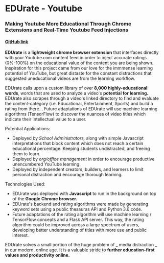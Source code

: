 #	EDUrate - Youtube
###	Making Youtube More Educational Through Chrome Extensions and Real-Time Youtube Feed Injections
#### [GitHub link](https://github.com/lucasaerb/YoutubeEDURate)

**EDUrate** is a **lightweight chrome browser extension** that interfaces directly with your Youtube.com content feed in order to inject accurate ratings (0%-100%) on the educational value of the content you are being shown. Inspiration for this project came from our love for the immmense learning potential of YouTube, but great distaste for the constant distractions that suggested  uneducational videos are from the learning workflow. 

EDUrate calls upon a custom library of over **8,000 highly-educational words**, words that are used to analyze a video's **potential for learning.** EDUrate also scrapes through a video's linked directory to find and evaluate the content-category (i.e. Educational, Entertainment, Sports) and build a rating from there... Future adaptations of EDUrate will use machine learning algorithms (TensorFlow) to discover the nuances of video titles which indicate their intellectual value to a user.

Potential Applications: 
  - Deployed by _School Administrators,_ along with simple Javascript interpretations that block content which does not reach a       certain educational percentage: Keeping students undistracted, and freeing them to learn.
  - Deployed by _org/office management_ in order to encourage productive unencumbered YouTube learning.
  - Deployed by independent creators, builders, and learners to limit personal distraction and encourage thorough learning.
  
Technologies Used:
   - EDUrate was deployed with **Javascript** to run in the background on top of the **Google Chrome browser.** 
   - EDUrate's backend and rating algorithms were made by generating keyword sets using a public thesauras API and Python 3.6 code. 
   - Future adaptations of the rating algorithm will use machine learning / TensorFlow concepts and a Flask API server. This way, the rating algorithm could be improved across a large spectrum of users, developing better understanding of titles with more use and public interest.

EDUrate solves a small portion of the huge problem of _ media distraction _ in our modern, online age. It is a valuable stride to **further education-first values and productivity online.**
